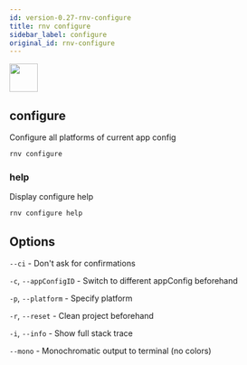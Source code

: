 ```yaml
---
id: version-0.27-rnv-configure
title: rnv configure
sidebar_label: configure
original_id: rnv-configure
---
```


<img src="https://renative.org/img/ic_cli.png" width=50 height=50 />

## configure

Configure all platforms of current app config

```bash
rnv configure
```

### help

Display configure help

```bash
rnv configure help
```

## Options

`--ci` - Don't ask for confirmations

`-c`, `--appConfigID` - Switch to different appConfig beforehand

`-p`, `--platform` - Specify platform

`-r`, `--reset` - Clean project beforehand

`-i`, `--info` - Show full stack trace

`--mono` - Monochromatic output to terminal (no colors)
